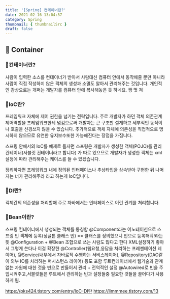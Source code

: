 ```yaml
---
title: '[Spring] 컨테이너란?'
date: 2021-02-16 13:04:57
category: Spring
thumbnail: { thumbnailSrc }
draft: false
---
```


## 🌟 Container

### 🎯컨테이너란?
사람이 입력한 소스를 컨테이너가 받아서 사람대신 컴퓨터 안에서 동작해줄 뿐만 아니라 사람이 직접 작성하지 않은 객체의 생성과 소멸도 알아서 관리해주는 것입니다.
개인적인 감상으로는 개쩌는 개발자를 컴퓨터 안에 복사해놓은 듯 하네요.
짱 멋 져

### 🎯IoC란?
프레임워크 자체에 제어 권한을 넘기는 전략입니다.
주로 개발자가 하던 객체 의존관계 제어역할을 프레임워크한테 넘김으로써 개발자는 큰 구조만 설계하고 세부적인 동작이나 호출을 신경쓰지 않을 수 있습니다. 추가적으로 객체 자체에 의존성을 직접적으로 명시하지 않으므로
유연한 유지보수또한 가능해진다는 장점을 가집니다.

스프링 안에서의 IoC를 예제로 들자면
스프링은 개발자가 생성한 객체(POJO)를 관리 컨테이너(서블릿 컨테이너라고 합니다) 가 따로 있으므로
개발자가 생성한 객체는 xml 설정에 따라 관리해주는 케이스를 들 수 있겠습니다. 

정리하자면 프레임워크 내에 정의된 인터페이스나 추상타입을 상속받아 구현한 뒤 나머지는 너가 관리해주라 라고 하는게 IoC입니다.

### 🎯DI란?
객체간의 의존성을 처리할때 
주로 자바에서는 인터페이스로 이런 관계를 처리합니다.



### 🎯Bean이란?
스프링 컨테이너에서 생성되는 객체를 통칭함
@Component라는 어노테이션으로 스프링 빈 객체에 등록(싱글톤 클래스 빈) == 클래스를 정의했으니 빈으로 등록해줘!라는 뜻
@Configuration + @Bean 조합으로 쓰는 사람도 많다고 한다 XML설정하기 좋아서 그렇게 쓴다나
이걸 확장한 @Controller(웹요청,응답을 처리하는 프레젠테이션 레이어), @Service(내부에서 자바로직 수행하는 서비스레이어), @Repository(DAO같이 외부 IO를 처리하는 퍼시스턴스 레이어) 등도 포함
루트컨테이너에서 웹기술과 관계없는 자원에 대한 것을 빈으로 만들어서 관리 + 전역적인 설정
@Autowired로 빈을 주입시켜주고,서블릿들은 루트에서 관리하는 빈과 설정들중 필요한 것들을 끌어다가 사용하게 됨.

https://pks424.tistory.com/entry/IoC-DI란
https://limmmee.tistory.com/13